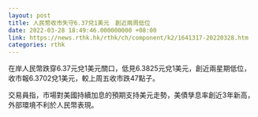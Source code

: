 ```yaml
---
layout: post
title: 人民幣收市失守6.37兌1美元　創近兩周低位
date: 2022-03-28 18:49:46.000000000 +08:00
link: https://news.rthk.hk/rthk/ch/component/k2/1641317-20220328.htm
categories: rthk
---
```


在岸人民幣跌穿6.37元兌1美元關口，低見6.3825元兌1美元，創近兩星期低位，收市報6.3702兌1美元，較上周五收市跌47點子。

交易員指，市場對美國持續加息的預期支持美元走勢，美債孳息率創近3年新高，外部環境不利於人民幣表現。
